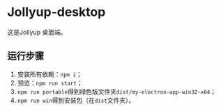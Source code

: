 # Jollyup-desktop

这是Jollyup 桌面端。

## 运行步骤

1. 安装所有依赖：`npm i`；
2. 预览：`npm run start`；
3. `npm run portable`得到绿色版文件夹`dist/my-electron-app-win32-x64`；
4. `npm run win`得到安装包（在`dist`文件夹）。
